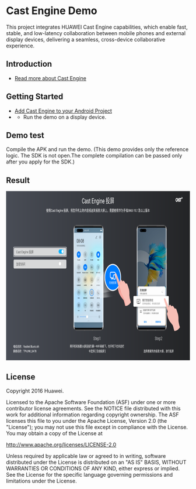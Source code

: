 Cast Engine Demo
==============================

This project integrates HUAWEI Cast Engine capabilities, which enable fast, stable, and low-latency collaboration between mobile
phones and external display devices, delivering a seamless, cross-device collaborative experience.

Introduction
------------

- [Read more about Cast Engine](https://developer.huawei.com/consumer/en/doc/development/connectivity-Guides/introduction-0000001052079408)

Getting Started
---------------

- [Add Cast Engine to your Android Project](https://developer.huawei.com/consumer/en/doc/development/connectivity-Guides/preparations-0000001051750226)
- - Run the demo on a display device.

Demo test
---------------------

Compile the APK and run the demo.
(This demo provides only the reference logic. The SDK is not open.The complete compilation can be passed only after you apply for the SDK.)

Result
-----------
<img src="app/src/cast.png" height="462" width="847"/>




License
-------

Copyright 2016 Huawei.

Licensed to the Apache Software Foundation (ASF) under one or more contributor
license agreements.  See the NOTICE file distributed with this work for
additional information regarding copyright ownership.  The ASF licenses this
file to you under the Apache License, Version 2.0 (the "License"); you may not
use this file except in compliance with the License.  You may obtain a copy of
the License at

  http://www.apache.org/licenses/LICENSE-2.0

Unless required by applicable law or agreed to in writing, software
distributed under the License is distributed on an "AS IS" BASIS, WITHOUT
WARRANTIES OR CONDITIONS OF ANY KIND, either express or implied.  See the
License for the specific language governing permissions and limitations under
the License.
